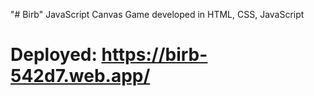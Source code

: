 "# Birb" 
JavaScript Canvas Game developed in HTML, CSS, JavaScript
# Deployed: https://birb-542d7.web.app/
